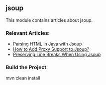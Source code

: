 ## jsoup

This module contains articles about jsoup.

### Relevant Articles: 
- [Parsing HTML in Java with Jsoup](https://www.baeldung.com/java-with-jsoup)
- [How to Add Proxy Support to Jsoup?](https://www.baeldung.com/java-jsoup-proxy)
- [Preserving Line Breaks When Using Jsoup](https://www.baeldung.com/jsoup-line-breaks)

### Build the Project

mvn clean install

